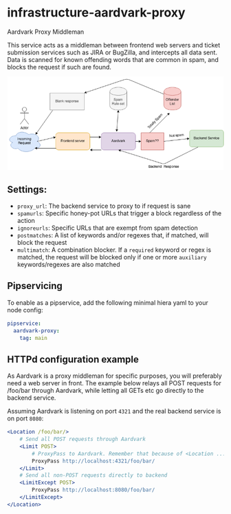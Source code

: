 # infrastructure-aardvark-proxy
Aardvark Proxy Middleman

This service acts as a middleman between frontend web servers and ticket submission services such as JIRA or BugZilla, and intercepts all data sent.
Data is scanned for known offending words that are common in spam, and blocks the request if such are found.

![diagram](aardvark.png)

## Settings:

- `proxy_url`: The backend service to proxy to if request is sane
- `spamurls`: Specific honey-pot URLs that trigger a block regardless of the action
- `ignoreurls`: Specific URLs that are exempt from spam detection
- `postmatches`: A list of keywords and/or regexes that, if matched, will block the request
- `multimatch`: A combination blocker. If a `required` keyword or regex is matched, the request will be blocked only if one or more `auxiliary` keywords/regexes are also matched

## Pipservicing

To enable as a pipservice, add the following minimal hiera yaml to your node config:

~~~yaml
pipservice:
  aardvark-proxy:
    tag: main
~~~

## HTTPd configuration example
As Aardvark is a proxy middleman for specific purposes, you will preferably need a web server in front.
The example below relays all POST requests for /foo/bar through Aardvark, while letting all GETs etc 
go directly to the backend service.

Assuming Aardvark is listening on port `4321` and the real backend service is on port `8080`:

~~~apache
<Location /foo/bar/>
    # Send all POST requests through Aardvark
    <Limit POST>
        # ProxyPass to Aardvark. Remember that because of <Location ...> the ProxyPass directive is altered.
        ProxyPass http://localhost:4321/foo/bar/
    </Limit>
    # Send all non-POST requests directly to backend
    <LimitExcept POST>
        ProxyPass http://localhost:8080/foo/bar/
    </LimitExcept>
</Location>
~~~
